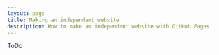 ```yaml
---
layout: page
title: Making an independent website
description: How to make an independent website with GitHub Pages.
---
```


ToDo
